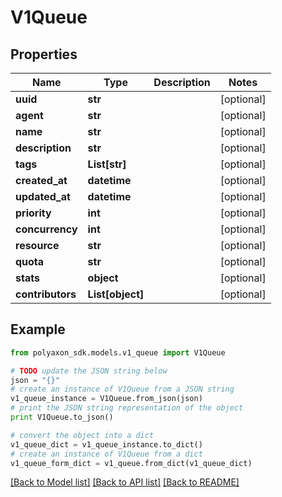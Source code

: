# V1Queue


## Properties
Name | Type | Description | Notes
------------ | ------------- | ------------- | -------------
**uuid** | **str** |  | [optional] 
**agent** | **str** |  | [optional] 
**name** | **str** |  | [optional] 
**description** | **str** |  | [optional] 
**tags** | **List[str]** |  | [optional] 
**created_at** | **datetime** |  | [optional] 
**updated_at** | **datetime** |  | [optional] 
**priority** | **int** |  | [optional] 
**concurrency** | **int** |  | [optional] 
**resource** | **str** |  | [optional] 
**quota** | **str** |  | [optional] 
**stats** | **object** |  | [optional] 
**contributors** | **List[object]** |  | [optional] 

## Example

```python
from polyaxon_sdk.models.v1_queue import V1Queue

# TODO update the JSON string below
json = "{}"
# create an instance of V1Queue from a JSON string
v1_queue_instance = V1Queue.from_json(json)
# print the JSON string representation of the object
print V1Queue.to_json()

# convert the object into a dict
v1_queue_dict = v1_queue_instance.to_dict()
# create an instance of V1Queue from a dict
v1_queue_form_dict = v1_queue.from_dict(v1_queue_dict)
```
[[Back to Model list]](../README.md#documentation-for-models) [[Back to API list]](../README.md#documentation-for-api-endpoints) [[Back to README]](../README.md)


